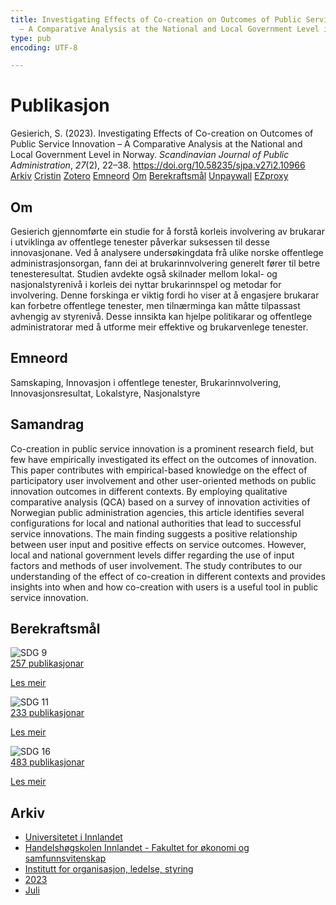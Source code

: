 ```yaml
---
title: Investigating Effects of Co-creation on Outcomes of Public Service Innovation
  – A Comparative Analysis at the National and Local Government Level in Norway
type: pub
encoding: UTF-8

---
```

<h1>Publikasjon</h1>
<article id="csl-bib-container-DMQVKI44" class="csl-bib-container">
  <div class="csl-bib-body"> <div class="csl-entry">Gesierich, S. (2023). Investigating Effects of Co-creation on Outcomes of Public Service Innovation – A Comparative Analysis at the National and Local Government Level in Norway. <i>Scandinavian Journal of Public Administration</i>, <i>27</i>(2), 22–38. <a href="https://doi.org/10.58235/sjpa.v27i2.10966">https://doi.org/10.58235/sjpa.v27i2.10966</a></div> </div>
  <div class="csl-bib-buttons">
    <a href="#taxonomy-article-DMQVKI44" alt="archive" class="csl-bib-button">Arkiv</a>
    <a href="https://app.cristin.no/results/show.jsf?id=2161823" alt="Cristin" class="csl-bib-button">Cristin</a>
    <a href="http://zotero.org/groups/5881554/items/DMQVKI44" alt="Zotero" class="csl-bib-button">Zotero</a>
    <a href="#keywords-article-DMQVKI44" alt="keywords" class="csl-bib-button">Emneord</a>
    <a href="#about-article-DMQVKI44" alt="about_pub" class="csl-bib-button">Om</a>
    <a href="#sdg-article-DMQVKI44" alt="sdg" class="csl-bib-button">Berekraftsmål</a>
    <a href="https://publicera.kb.se/sjpa/article/download/10966/11660" alt="Unpaywall" class="csl-bib-button">Unpaywall</a>
    <a href="https://publicera.kb.se/sjpa/article/download/10966/11660" alt="EZproxy" class="csl-bib-button">EZproxy</a>
  </div>
  <div id="csl-bib-meta-container-DMQVKI44"></div>
</article>
<div id="csl-bib-meta-DMQVKI44" class="csl-bib-meta">
  <article id="about-article-DMQVKI44" class="about_pub-article">
    <h1>Om</h1>
    Gesierich gjennomførte ein studie for å forstå korleis involvering av brukarar i utviklinga av offentlege tenester påverkar suksessen til desse innovasjonane. Ved å analysere undersøkingdata frå ulike norske offentlege administrasjonsorgan, fann dei at brukarinnvolvering generelt fører til betre tenesteresultat. Studien avdekte også skilnader mellom lokal- og nasjonalstyrenivå i korleis dei nyttar brukarinnspel og metodar for involvering. Denne forskinga er viktig fordi ho viser at å engasjere brukarar kan forbetre offentlege tenester, men tilnærminga kan måtte tilpassast avhengig av styrenivå. Desse innsikta kan hjelpe politikarar og offentlege administratorar med å utforme meir effektive og brukarvenlege tenester.
  </article>
  <article id="keywords-article-DMQVKI44" class="keywords-article">
    <h1>Emneord</h1>
    Samskaping, Innovasjon i offentlege tenester, Brukarinnvolvering, Innovasjonsresultat, Lokalstyre, Nasjonalstyre
  </article>
  <article id="abstract-article-DMQVKI44" class="abstract-article">
    <h1>Samandrag</h1>
    Co-creation in public service innovation is a prominent research field, but few have empirically investigated its effect on the outcomes of innovation. This paper contributes with empirical-based knowledge on the effect of participatory user involvement and other user-oriented methods on public innovation outcomes in different contexts. By employing qualitative comparative analysis (QCA) based on a survey of innovation activities of Norwegian public administration agencies, this article identifies several configurations for local and national authorities that lead to successful service innovations. The main finding suggests a positive relationship between user input and positive effects on service outcomes. However, local and national government levels differ regarding the use of input factors and methods of user involvement. The study contributes to our understanding of the effect of co-creation in different contexts and provides insights into when and how co-creation with users is a useful tool in public service innovation.
  </article>
  <article id="sdg-article-DMQVKI44" class="sdg-article">
    <h1>Berekraftsmål</h1>
    <div class="sdg-container"><div id="sdg9" class="sdg">
        <img src="{{< params subfolder >}}images/sdg/sdg09_nn.png" class="image" alt="SDG 9">
        <div class="sdg-overlay">
          <a href="{{< params subfolder >}}nn/archive/?sdg=9#archive" class="sdg-publication-count"><span>257</span> publikasjonar</a>
          <p><a href="https://fn.no/om-fn/fns-baerekraftsmaal/industri-innovasjon-og-infrastruktur?lang=nno-NO" class="sdg-read-more">Les meir</a></p>
        </div>
      </div> <div id="sdg11" class="sdg">
        <img src="{{< params subfolder >}}images/sdg/sdg11_nn.png" class="image" alt="SDG 11">
        <div class="sdg-overlay">
          <a href="{{< params subfolder >}}nn/archive/?sdg=11#archive" class="sdg-publication-count"><span>233</span> publikasjonar</a>
          <p><a href="https://fn.no/om-fn/fns-baerekraftsmaal/baerekraftige-byer-og-lokalsamfunn?lang=nno-NO" class="sdg-read-more">Les meir</a></p>
        </div>
      </div> <div id="sdg16" class="sdg">
        <img src="{{< params subfolder >}}images/sdg/sdg16_nn.png" class="image" alt="SDG 16">
        <div class="sdg-overlay">
          <a href="{{< params subfolder >}}nn/archive/?sdg=16#archive" class="sdg-publication-count"><span>483</span> publikasjonar</a>
          <p><a href="https://fn.no/om-fn/fns-baerekraftsmaal/fred-rettferdighet-og-velfungerende-institusjoner?lang=nno-NO" class="sdg-read-more">Les meir</a></p>
        </div>
      </div></div>
  </article>
  <article id="taxonomy-article-DMQVKI44" class="taxonomy-article">
    <h1>Arkiv</h1>
    <ul>
      <li><a href="{{< params subfolder >}}nn/archive/?key=3DCRN523">Universitetet i Innlandet</a></li>
      <li><a href="{{< params subfolder >}}nn/archive/?key=DU8Q9LN9">Handelshøgskolen Innlandet - Fakultet for økonomi og samfunnsvitenskap</a></li>
      <li><a href="{{< params subfolder >}}nn/archive/?key=4LUWR3ZM">Institutt for organisasjon, ledelse, styring</a></li>
      <li><a href="{{< params subfolder >}}nn/archive/?key=THVQJFRI">2023</a></li>
      <li><a href="{{< params subfolder >}}nn/archive/?key=MSIIMH23">Juli</a></li>
    </ul>
  </article>
</div>
